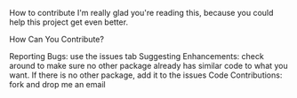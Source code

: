 How to contribute
I'm really glad you're reading this, because you could help this project get even better.

How Can You Contribute?

Reporting Bugs: use the issues tab
Suggesting Enhancements: check around to make sure no other package already has
similar code to what you want. If there is no other package, add it to the issues
Code Contributions: fork and drop me an email 